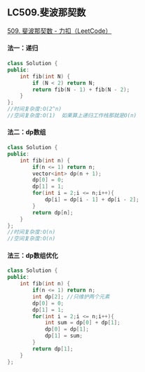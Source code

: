 ## LC509.斐波那契数

[509. 斐波那契数 - 力扣（LeetCode）](https://leetcode.cn/problems/fibonacci-number/)

#### 法一：递归

```c++
class Solution {
public:
    int fib(int N) {
        if (N < 2) return N;
        return fib(N - 1) + fib(N - 2);
    }
};
//时间复杂度:O(2^n)
//空间复杂度:O(1)  如果算上递归工作栈那就是O(n)
```





#### 法二：dp数组

```c++
class Solution {
public:
    int fib(int n) {
        if(n <= 1) return n;
        vector<int> dp(n + 1);
        dp[0] = 0;
        dp[1] = 1;
        for(int i = 2;i <= n;i++){
            dp[i] = dp[i - 1] + dp[i - 2];
        }
        return dp[n];
    }
};
//时间复杂度:O(n)
//空间复杂度:O(n)
```



#### 法三：dp数组优化

```c++
class Solution {
public:
    int fib(int n) {
        if(n <= 1) return n;
        int dp[2]; //只维护两个元素
        dp[0] = 0;
        dp[1] = 1;
        for(int i = 2;i <= n;i++){
            int sum = dp[0] + dp[1];
            dp[0] = dp[1];
            dp[1] = sum;
        }
        return dp[1];
    }
};
```

